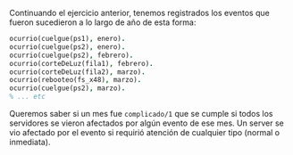 Continuando el ejercicio anterior, tenemos registrados los eventos que fueron sucedieron a lo largo de año de esta forma:

```prolog
ocurrio(cuelgue(ps1), enero).
ocurrio(cuelgue(ps2), enero).
ocurrio(cuelgue(ps2), febrero).
ocurrio(corteDeLuz(fila1), febrero).
ocurrio(corteDeLuz(fila2), marzo).
ocurrio(rebooteo(fs_x48), marzo).
ocurrio(cuelgue(ps2), marzo).
% ... etc
```

Queremos saber si un mes fue `complicado/1` que se cumple si todos los servidores se vieron afectados por algún evento de ese mes. Un server se vio afectado por el evento si requirió atención de cualquier tipo (normal o inmediata).
